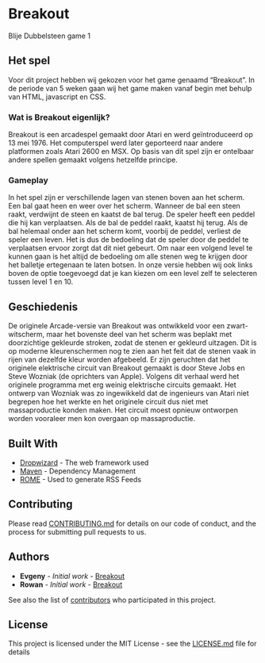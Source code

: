 # Breakout

Blije Dubbelsteen game 1

## Het spel

Voor dit project hebben wij gekozen voor het game genaamd “Breakout”. In de periode van 5 weken gaan wij het game maken vanaf begin met behulp van HTML, javascript en CSS.

### Wat is Breakout eigenlijk?

Breakout is een arcadespel gemaakt door Atari en werd geïntroduceerd op 13 mei 1976. Het computerspel werd later geporteerd naar andere platformen zoals Atari 2600 en MSX. Op basis van dit spel zijn er ontelbaar andere spellen gemaakt volgens hetzelfde principe.


### Gameplay

In het spel zijn er verschillende lagen van stenen boven aan het scherm. Een bal gaat heen en weer over het scherm. Wanneer de bal een steen raakt, verdwijnt de steen en kaatst de bal terug. De speler heeft een peddel die hij kan verplaatsen. Als de bal de peddel raakt, kaatst hij terug. Als de bal helemaal onder aan het scherm komt, voorbij de peddel, verliest de speler een leven. Het is dus de bedoeling dat de speler door de peddel te verplaatsen ervoor zorgt dat dit niet gebeurt. Om naar een volgend level te kunnen gaan is het altijd de bedoeling om alle stenen weg te krijgen door het balletje ertegenaan te laten botsen. In onze versie hebben wij ook links boven de optie  toegevoegd dat je kan kiezen om een level zelf te selecteren tussen level 1 en 10.



## Geschiedenis

De originele Arcade-versie van Breakout was ontwikkeld voor een zwart-witscherm, maar het bovenste deel van het scherm was beplakt met doorzichtige gekleurde stroken, zodat de stenen er gekleurd uitzagen. Dit is op moderne kleurenschermen nog te zien aan het feit dat de stenen vaak in rijen van dezelfde kleur worden afgebeeld.
Er zijn geruchten dat het originele elektrische circuit van Breakout gemaakt is door Steve Jobs en Steve Wozniak (de oprichters van Apple). Volgens dit verhaal werd het originele programma met erg weinig elektrische circuits gemaakt. Het ontwerp van Wozniak was zo ingewikkeld dat de ingenieurs van Atari niet begrepen hoe het werkte en het originele circuit dus niet met massaproductie konden maken. Het circuit moest opnieuw ontworpen worden vooraleer men kon overgaan op massaproductie.



## Built With

* [Dropwizard](http://www.dropwizard.io/1.0.2/docs/) - The web framework used
* [Maven](https://maven.apache.org/) - Dependency Management
* [ROME](https://rometools.github.io/rome/) - Used to generate RSS Feeds

## Contributing

Please read [CONTRIBUTING.md](https://gist.github.com/PurpleBooth/b24679402957c63ec426) for details on our code of conduct, and the process for submitting pull requests to us.

## Authors

* **Evgeny** - *Initial work* - [Breakout](https://github.com/PurpleBooth)
* **Rowan** - *Initial work* - [Breakout](https://github.com/PurpleBooth)

See also the list of [contributors](https://github.com/evgenyvh/breakout) who participated in this project.

## License

This project is licensed under the MIT License - see the [LICENSE.md](LICENSE.md) file for details


